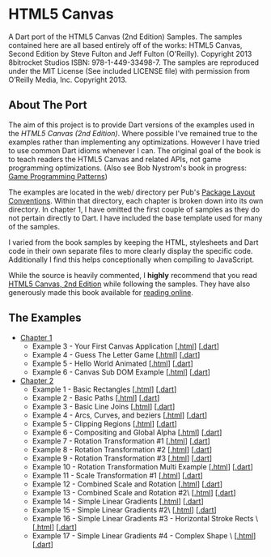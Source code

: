 HTML5 Canvas
============

A Dart port of the HTML5 Canvas (2nd Edition) Samples. The samples contained
here are all based entirely off of the works: HTML5 Canvas, Second Edition
by Steve Fulton and Jeff Fulton (O'Reilly). Copyright 2013 8bitrocket Studios
ISBN: 978-1-449-33498-7. The samples are reproduced under the MIT License
(See included LICENSE file) with permission from O’Reilly Media, Inc. 
Copyright 2013.

About The Port
--------------

The aim of this project is to provide Dart versions of the examples used in
the *HTML5 Canvas (2nd Edition)*. Where possible I've remained true to the
examples rather than implementing any optimizations. However I have tried to 
use common Dart idioms whenever I can. The original goal of the book is to
teach readers the HTML5 Canvas and related APIs, not game programming
optimizations.
(Also see Bob Nystrom's book in progress: [Game Programming Patterns](http://gameprogrammingpatterns.com/))

The examples are located in the web/ directory per Pub's 
[Package Layout Conventions](http://pub.dartlang.org/doc/package-layout.html).
Within that directory, each chapter is broken down into its own directory.
In chapter 1, I have omitted the first couple of samples as they do not 
pertain directly to Dart. I have included the base template used for many
of the samples.

I varied from the book samples by keeping the HTML, stylesheets and Dart code
in their own separate files to more clearly display the specific code.
Additionally I find this helps conceptionally when compiling to JavaScript.

While the source is heavily commented, I **highly** recommend that you read 
[HTML5 Canvas, 2nd Edition](http://shop.oreilly.com/product/0636920026266.do) while
following the samples. They have also generously made this book available for 
[reading online](http://chimera.labs.oreilly.com/books/1234000001654/index.html).

The Examples
------------
* [Chapter 1](https://github.com/butlermatt/dart_HTML5_Canvas/tree/master/web/ch1)
    * Example 3 - Your First Canvas Application \[[.html](https://github.com/butlermatt/dart_HTML5_Canvas/blob/master/web/ch1/ch1ex3.html)\]
\[[.dart](https://github.com/butlermatt/dart_HTML5_Canvas/blob/master/web/ch1/ch1ex3.dart)\]
    * Example 4 - Guess The Letter Game \[[.html](https://github.com/butlermatt/dart_HTML5_Canvas/blob/master/web/ch1/ch1ex4.html)\]
\[[.dart](https://github.com/butlermatt/dart_HTML5_Canvas/blob/master/web/ch1/ch1ex4.dart)\]
    * Example 5 - Hello World Animated \[[.html](https://github.com/butlermatt/dart_HTML5_Canvas/blob/master/web/ch1/ch1ex5.html)\]
\[[.dart](https://github.com/butlermatt/dart_HTML5_Canvas/blob/master/web/ch1/ch1ex5.dart)\]
    * Example 6 - Canvas Sub DOM Example \[[.html](https://github.com/butlermatt/dart_HTML5_Canvas/blob/master/web/ch1/ch1ex6.html)\]
\[[.dart](https://github.com/butlermatt/dart_HTML5_Canvas/blob/master/web/ch1/ch1ex6.dart)\]
* [Chapter 2](https://github.com/butlermatt/dart_HTML5_Canvas/tree/master/web/ch2)
    * Example 1 - Basic Rectangles \[[.html](https://github.com/butlermatt/dart_HTML5_Canvas/blob/master/web/ch2/ch2ex1.html)\]
\[[.dart](https://github.com/butlermatt/dart_HTML5_Canvas/blob/master/web/ch2/ch2ex1.dart)\]
    * Example 2 - Basic Paths \[[.html](https://github.com/butlermatt/dart_HTML5_Canvas/blob/master/web/ch2/ch2ex2.html)\]
\[[.dart](https://github.com/butlermatt/dart_HTML5_Canvas/blob/master/web/ch2/ch2ex2.dart)\]
    * Example 3 - Basic Line Joins \[[.html](https://github.com/butlermatt/dart_HTML5_Canvas/blob/master/web/ch2/ch2ex3.html)\]
\[[.dart](https://github.com/butlermatt/dart_HTML5_Canvas/blob/master/web/ch2/ch2ex3.dart)\]
    * Example 4 - Arcs, Curves, and beziers \[[.html](https://github.com/butlermatt/dart_HTML5_Canvas/blob/master/web/ch2/ch2ex4.html)\]
\[[.dart](https://github.com/butlermatt/dart_HTML5_Canvas/blob/master/web/ch2/ch2ex4.dart)\]
    * Example 5 - Clipping Regions \[[.html](https://github.com/butlermatt/dart_HTML5_Canvas/blob/master/web/ch2/ch2ex5.html)\]
\[[.dart](https://github.com/butlermatt/dart_HTML5_Canvas/blob/master/web/ch2/ch2ex5.dart)\]
    * Example 6 - Compositing and Global Alpha \[[.html](https://github.com/butlermatt/dart_HTML5_Canvas/blob/master/web/ch2/ch2ex6.html)\]
\[[.dart](https://github.com/butlermatt/dart_HTML5_Canvas/blob/master/web/ch2/ch2ex6.dart)\]
    * Example 7 - Rotation Transformation #1 \[[.html](https://github.com/butlermatt/dart_HTML5_Canvas/blob/master/web/ch2/ch2ex7.html)\]
\[[.dart](https://github.com/butlermatt/dart_HTML5_Canvas/blob/master/web/ch2/ch2ex7.dart)\]
    * Example 8 - Rotation Transformation #2 \[[.html](https://github.com/butlermatt/dart_HTML5_Canvas/blob/master/web/ch2/ch2ex8.html)\]
\[[.dart](https://github.com/butlermatt/dart_HTML5_Canvas/blob/master/web/ch2/ch2ex8.dart)\]
    * Example 9 - Rotation Transformation #3 \[[.html](https://github.com/butlermatt/dart_HTML5_Canvas/blob/master/web/ch2/ch2ex9.html)\]
\[[.dart](https://github.com/butlermatt/dart_HTML5_Canvas/blob/master/web/ch2/ch2ex9.dart)\]
    * Example 10 - Rotation Transformation Multi Example \[[.html](https://github.com/butlermatt/dart_HTML5_Canvas/blob/master/web/ch2/ch2ex10.html)\]
\[[.dart](https://github.com/butlermatt/dart_HTML5_Canvas/blob/master/web/ch2/ch2ex10.dart)\]
    * Example 11 - Scale Transformation #1 \[[.html](https://github.com/butlermatt/dart_HTML5_Canvas/blob/master/web/ch2/ch2ex11.html)\]
\[[.dart](https://github.com/butlermatt/dart_HTML5_Canvas/blob/master/web/ch2/ch2ex11.dart)\]
    * Example 12 - Combined Scale and Rotation \[[.html](https://github.com/butlermatt/dart_HTML5_Canvas/blob/master/web/ch2/ch2ex12.html)\]
\[[.dart](https://github.com/butlermatt/dart_HTML5_Canvas/blob/master/web/ch2/ch2ex12.dart)\]
    * Example 13 - Combined Scale and Rotation #2\ [[.html](https://github.com/butlermatt/dart_HTML5_Canvas/blob/master/web/ch2/ch2ex13.html)\]
\[[.dart](https://github.com/butlermatt/dart_HTML5_Canvas/blob/master/web/ch2/ch2ex13.dart)\]
    * Example 14 - Simple Linear Gradients \[[.html](https://github.com/butlermatt/dart_HTML5_Canvas/blob/master/web/ch2/ch2ex14.html)\]
\[[.dart](https://github.com/butlermatt/dart_HTML5_Canvas/blob/master/web/ch2/ch2ex14.dart)\]
    * Example 15 - Simple Linear Gradients #2\ [[.html](https://github.com/butlermatt/dart_HTML5_Canvas/blob/master/web/ch2/ch2ex15.html)\]
\[[.dart](https://github.com/butlermatt/dart_HTML5_Canvas/blob/master/web/ch2/ch2ex15.dart)\]
    * Example 16 - Simple Linear Gradients #3 - Horizontal Stroke Rects \ [[.html](https://github.com/butlermatt/dart_HTML5_Canvas/blob/master/web/ch2/ch2ex16.html)\]
\[[.dart](https://github.com/butlermatt/dart_HTML5_Canvas/blob/master/web/ch2/ch2ex16.dart)\]
    * Example 17 - Simple Linear Gradients #4 - Complex Shape \ [[.html](https://github.com/butlermatt/dart_HTML5_Canvas/blob/master/web/ch2/ch2ex17.html)\]
\[[.dart](https://github.com/butlermatt/dart_HTML5_Canvas/blob/master/web/ch2/ch2ex17.dart)\]
